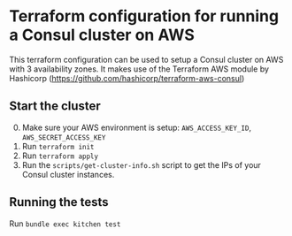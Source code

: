 # Terraform configuration for running a Consul cluster on AWS

This terraform configuration can be used to setup a Consul cluster on AWS with 3 availability zones. It makes use of the Terraform AWS module by Hashicorp (https://github.com/hashicorp/terraform-aws-consul)

## Start the cluster

0. Make sure your AWS environment is setup: ```AWS_ACCESS_KEY_ID```, ```AWS_SECRET_ACCESS_KEY```
1. Run ```terraform init```
2. Run ```terraform apply```
3. Run the ```scripts/get-cluster-info.sh``` script to get the IPs of your Consul cluster instances.

## Running the tests

Run ```bundle exec kitchen test```